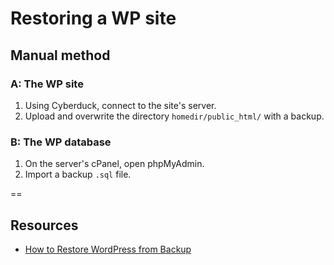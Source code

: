 # Restoring a WP site

## Manual method
### A: The WP site
1. Using Cyberduck, connect to the site's server.
2. Upload and overwrite the directory `homedir/public_html/` with a backup.

### B: The WP database
1. On the server's cPanel, open phpMyAdmin.
2. Import a backup `.sql` file.

==

## Resources

- [How to Restore WordPress from Backup](http://www.wpbeginner.com/beginners-guide/beginners-guide-how-to-restore-wordpress-from-backup/)
